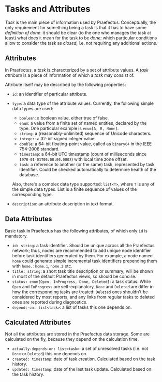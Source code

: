 Tasks and Attributes
====================

_Task_ is the main piece of information used by Praefectus. Conceptually, the
only requirement for something being a task is that it has to have some
_definition of done_: it should be clear (to the one who manages the task at
least) what does it mean for the task to be _done_; which particular conditions
allow to consider the task as _closed_, i.e. not requiring any additional
actions.

Attributes
----------

In Praefectus, a _task_ is characterized by a set of attribute values. A _task
attribute_ is a piece of information of which a _task_ may consist of.

Attribute itself may be described by the following properties:

- `id`: an identifier of particular attribute.

- `type`: a data type of the attribute values. Currently, the following simple
  data types are used:

  - `boolean`: a boolean value, either true of false.
  - `enum`: a value from a finite set of named entities, declared by the type.
    One particular example is `enum[A, B, None]`.
  - `string`: a (reasonably-unlimited) sequence of Unicode characters.
  - `integer`: a 32-bit signed integer value
  - `double`: a 64-bit floating-point value, called as `binary64` in the IEEE
    754-2008 standard.
  - `timestamp`: a 64-bit UTC timestamp (count of milliseconds since
    `1970-01-01T00:00:00.000Z`) with local time zone offset.
  - `task`: a reference to another (or the same) task, represented by task
    identifier. Could be checked automatically to determine health of the
    database.

  Also, there's a complex data type supported: `list<T>`, where `T` is any of
  the simple data types. List is a finite sequence of values of the
  corresponding type.

- `description`: an attribute description in text format.

Data Attributes
---------------

Basic task in Praefectus has the following attributes, of which only `id` is
mandatory.

- `id: string`: a task identifier. Should be unique across all the Praefectus
  network; thus, nodes are recommended to add unique node identifier before task
  identifiers generated by them. For example, a node named `home` could generate
  simple incremental task identifiers prepending them with `home.`: `home.1`,
  `home.2` etc.
- `title: string`: a short task title description or summary; will be shown in
  most of the default Praefectus views, so should be concise.
- `status: enum[Open, InProgress, Done, Deleted]`: a task status. While `Open`
  and `InProgress` are self-explanatory, `Done` and `Deleted` are differ in how
  the corresponding tasks are treated: `Deleted` ones shouldn't be considered by
  most reports, and any links from regular tasks to deleted ones are reported
  during diagnostics.
- `depends-on: list<task>`: a list of tasks this one depends on.

Calculated Attributes
---------------------

Not all the attributes are stored in the Praefectus data storage. Some are
calculated on the fly, because they depend on the calculation time.

- `actually-depends-on: list<task>`: a set of unresolved tasks (i.e. not `Done`
  or `Deleted`) this one depends on.
- `created: timestamp`: date of task creation. Calculated based on the task
  history.
- `updated: timestamp`: date of the last task update. Calculated based on the
  task history.
